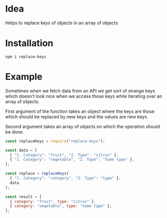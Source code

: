 # Idea

Helps to replace keys of objects in an array of objects

# Installation

`npm i replace-keys`

# Example

Sometimes when we fetch data from an API we get sort of strange keys which doesn't look nice
when we access those keys while iterating over an array of objects.

First argument of the function takes an object where the keys are those which should be replaced by 
new keys and the values are new keys.

Second argument takes an array of objects on which the operation should be done.

```js
const replaceKeys = require("replace-keys");

const data = [
  { "1. Category": "fruit", "2. Type": "citrus" },
  { "1. Category": "vegetable", "2. Type": "Some type" },
];

const replace = replaceKeys(
  { "1. Category": "category", "2. Type": "type" },
  data
);

const result = [
  { category: "fruit", type: "citrus" },
  { category: "vegetable", type: "Some type" },
];

```
